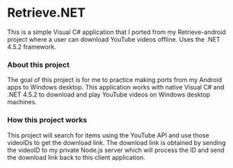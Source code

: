 # Retrieve.NET
This is a simple Visual C# application that I ported from my Retrieve-android project where a user can download YouTube videos offline. Uses the .NET 4.5.2 framework.

### About this project
The goal of this project is for me to practice making ports from my Android apps to Windows desktop. This application works with native Visual C# and .NET 4.5.2 to download and play YouTube videos on Windows desktop machines.

### How this project works
This project will search for items using the YouTube API and use those videoIDs to get the download link. The download link is obtained by sending the videoID to my private Node.js server which will process the ID and send the download link back to this client application.
